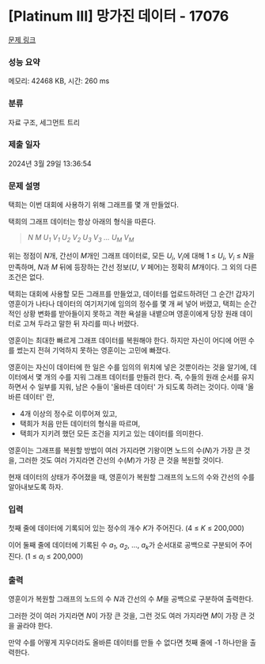 # [Platinum III] 망가진 데이터 - 17076 

[문제 링크](https://www.acmicpc.net/problem/17076) 

### 성능 요약

메모리: 42468 KB, 시간: 260 ms

### 분류

자료 구조, 세그먼트 트리

### 제출 일자

2024년 3월 29일 13:36:54

### 문제 설명

<p>택희는 이번 대회에 사용하기 위해 그래프를 몇 개 만들었다.</p>

<p>택희의 그래프 데이터는 항상 아래의 형식을 따른다.</p>

<blockquote>
<p><em>N M U<sub>1</sub> V<sub>1</sub> U<sub>2</sub> V<sub>2</sub> U<sub>3</sub> V<sub>3</sub> ... U<sub>M</sub> V<sub>M</sub></em></p>
</blockquote>

<p>위는 정점이 <em>N</em>개, 간선이 <em>M</em>개인 그래프 데이터로, 모든 <em>U<sub>i</sub></em>, <em>V<sub>i</sub></em>에 대해 1 ≤ <em>U<sub>i</sub></em>, <em>V<sub>i</sub></em> ≤ <em>N</em>을 만족하며, <em>N</em>과 <em>M</em> 뒤에 등장하는 간선 정보(<em>U</em>, <em>V</em> 페어)는 정확히 <em>M</em>개이다. 그 외의 다른 조건은 없다.</p>

<p>택희는 대회에 사용할 모든 그래프를 만들었고, 데이터를 업로드하려던 그 순간! 갑자기 영훈이가 나타나 데이터의 여기저기에 임의의 정수를 몇 개 써 넣어 버렸고, 택희는 순간적인 상황 변화를 받아들이지 못하고 격한 욕설을 내뱉으며 영훈이에게 당장 원래 데이터로 고쳐 두라고 말한 뒤 자리를 떠나 버렸다.</p>

<p>영훈이는 최대한 빠르게 그래프 데이터를 복원해야 한다. 하지만 자신이 어디에 어떤 수를 썼는지 전혀 기억하지 못하는 영훈이는 고민에 빠졌다.</p>

<p>영훈이는 자신이 데이터에 한 일은 수를 임의의 위치에 넣은 것뿐이라는 것을 알기에, 데이터에서 몇 개의 수를 지워 그래프 데이터를 만들려 한다. 즉, 수들의 원래 순서를 유지하면서 수 일부를 지워, 남은 수들이 '올바른 데이터' 가 되도록 하려는 것이다. 이때 '올바른 데이터' 란,</p>

<ul>
	<li>4개 이상의 정수로 이루어져 있고,</li>
	<li>택희가 처음 만든 데이터의 형식을 따르며,</li>
	<li>택희가 지키려 했던 모든 조건을 지키고 있는 데이터를 의미한다.</li>
</ul>

<p>영훈이는 그래프를 복원할 방법이 여러 가지라면 기왕이면 노드의 수(<em>N</em>)가 가장 큰 것을, 그러한 것도 여러 가지라면 간선의 수(<em>M</em>)가 가장 큰 것을 복원할 것이다.</p>

<p>현재 데이터의 상태가 주어졌을 때, 영훈이가 복원할 그래프의 노드의 수와 간선의 수를 알아내보도록 하자.</p>

### 입력 

 <p>첫째 줄에 데이터에 기록되어 있는 정수의 개수 <em>K</em>가 주어진다. (4 ≤ <em>K</em> ≤ 200,000)</p>

<p>이어 둘째 줄에 데이터에 기록된 수 <em>a<sub>1</sub></em>, <em>a<sub>2</sub></em>, ..., <em>a<sub>k</sub></em>가 순서대로 공백으로 구분되어 주어진다. (1 ≤ <em>a<sub>i</sub></em> ≤ 200,000)</p>

### 출력 

 <p>영훈이가 복원할 그래프의 노드의 수 <em>N</em>과 간선의 수 <em>M</em>을 공백으로 구분하여 출력한다.</p>

<p>그러한 것이 여러 가지라면 <em>N</em>이 가장 큰 것을, 그런 것도 여러 가지라면 <em>M</em>이 가장 큰 것을 골라야 한다.</p>

<p>만약 수를 어떻게 지우더라도 올바른 데이터를 만들 수 없다면 첫째 줄에 -1 하나만을 출력한다.</p>

